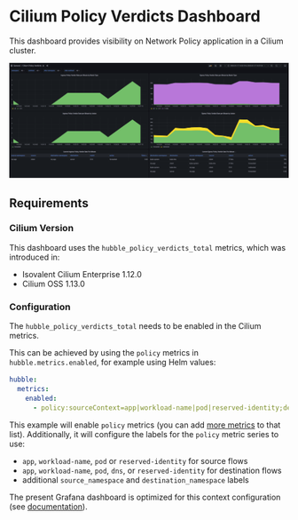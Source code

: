 Cilium Policy Verdicts Dashboard
================================

This dashboard provides visibility on Network Policy application in a Cilium
cluster.

![Dashboard overview](./grafana_policy_verdicts.png)


## Requirements


### Cilium Version

This dashboard uses the `hubble_policy_verdicts_total` metrics, which was
introduced in:
- Isovalent Cilium Enterprise 1.12.0
- Cilium OSS 1.13.0


### Configuration

The `hubble_policy_verdicts_total` needs to be enabled in the Cilium metrics.

This can be achieved by using the `policy` metrics in `hubble.metrics.enabled`,
for example using Helm values:

```yaml
hubble:
  metrics:
    enabled:
      - policy:sourceContext=app|workload-name|pod|reserved-identity;destinationContext=app|workload-name|pod|dns|reserved-identity;labelContext=source_namespace;destination_namespace
```

This example will enable `policy` metrics (you can add [more metrics](https://docs.cilium.io/en/v1.12/operations/metrics/#hubble-exported-metrics) to that list).
Additionally, it will configure the labels for
the `policy` metric series to use:
- `app`, `workload-name`, `pod` or `reserved-identity` for source flows
- `app`, `workload-name`, `pod`, `dns`, or `reserved-identity` for destination flows
- additional `source_namespace` and `destination_namespace` labels

The present Grafana dashboard is optimized for this context configuration (see [documentation](https://docs.cilium.io/en/stable/operations/metrics/#context-options)).
